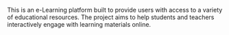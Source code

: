This is an e-Learning platform built to provide users with access to a variety of educational resources. The project aims to help students and teachers interactively engage with learning materials online.
